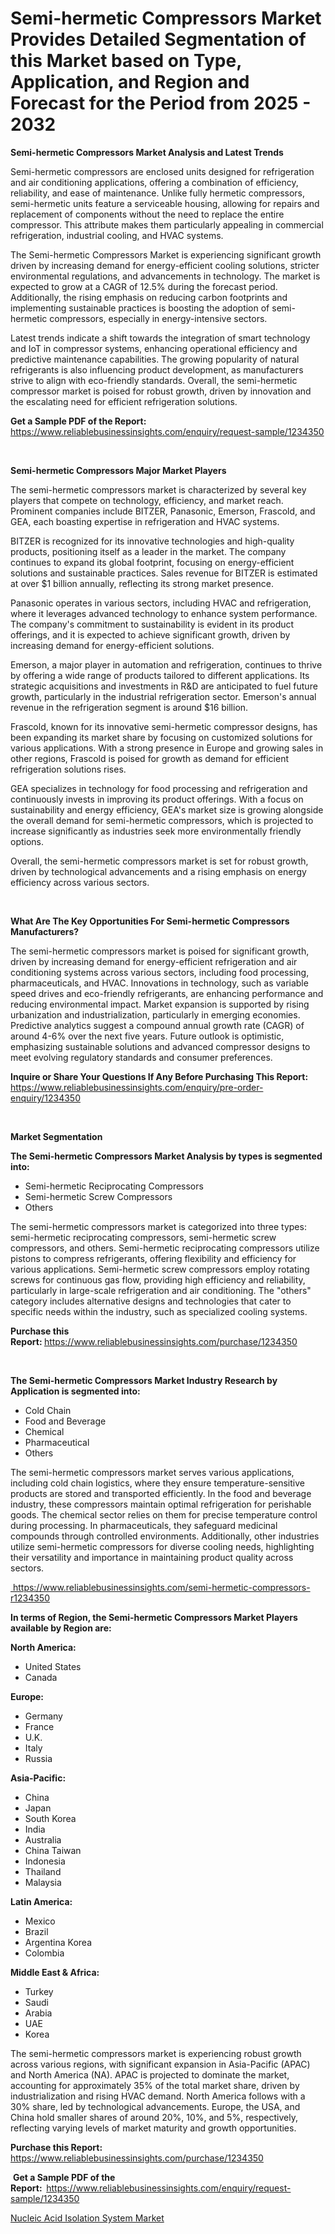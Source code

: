 <p><h1>Semi-hermetic Compressors Market Provides Detailed Segmentation of this Market based on Type, Application, and Region and Forecast for the Period from 2025 - 2032</h1></p><p><strong>Semi-hermetic Compressors Market Analysis and Latest Trends</strong></p>
<p><p>Semi-hermetic compressors are enclosed units designed for refrigeration and air conditioning applications, offering a combination of efficiency, reliability, and ease of maintenance. Unlike fully hermetic compressors, semi-hermetic units feature a serviceable housing, allowing for repairs and replacement of components without the need to replace the entire compressor. This attribute makes them particularly appealing in commercial refrigeration, industrial cooling, and HVAC systems.</p><p>The Semi-hermetic Compressors Market is experiencing significant growth driven by increasing demand for energy-efficient cooling solutions, stricter environmental regulations, and advancements in technology. The market is expected to grow at a CAGR of 12.5% during the forecast period. Additionally, the rising emphasis on reducing carbon footprints and implementing sustainable practices is boosting the adoption of semi-hermetic compressors, especially in energy-intensive sectors. </p><p>Latest trends indicate a shift towards the integration of smart technology and IoT in compressor systems, enhancing operational efficiency and predictive maintenance capabilities. The growing popularity of natural refrigerants is also influencing product development, as manufacturers strive to align with eco-friendly standards. Overall, the semi-hermetic compressor market is poised for robust growth, driven by innovation and the escalating need for efficient refrigeration solutions.</p></p>
<p><strong>Get a Sample PDF of the Report:&nbsp;</strong> <a href="https://www.reliablebusinessinsights.com/enquiry/request-sample/1234350?utm_campaign=2757&utm_medium=2&utm_source=Github&utm_content=ia&utm_term=11042025&utm_id=semi-hermetic-compressors">https://www.reliablebusinessinsights.com/enquiry/request-sample/1234350</a></p>
<p>&nbsp;</p>
<p><strong>Semi-hermetic Compressors Major Market Players</strong></p>
<p><p>The semi-hermetic compressors market is characterized by several key players that compete on technology, efficiency, and market reach. Prominent companies include BITZER, Panasonic, Emerson, Frascold, and GEA, each boasting expertise in refrigeration and HVAC systems. </p><p>BITZER is recognized for its innovative technologies and high-quality products, positioning itself as a leader in the market. The company continues to expand its global footprint, focusing on energy-efficient solutions and sustainable practices. Sales revenue for BITZER is estimated at over $1 billion annually, reflecting its strong market presence.</p><p>Panasonic operates in various sectors, including HVAC and refrigeration, where it leverages advanced technology to enhance system performance. The company's commitment to sustainability is evident in its product offerings, and it is expected to achieve significant growth, driven by increasing demand for energy-efficient solutions.</p><p>Emerson, a major player in automation and refrigeration, continues to thrive by offering a wide range of products tailored to different applications. Its strategic acquisitions and investments in R&D are anticipated to fuel future growth, particularly in the industrial refrigeration sector. Emerson's annual revenue in the refrigeration segment is around $16 billion.</p><p>Frascold, known for its innovative semi-hermetic compressor designs, has been expanding its market share by focusing on customized solutions for various applications. With a strong presence in Europe and growing sales in other regions, Frascold is poised for growth as demand for efficient refrigeration solutions rises.</p><p>GEA specializes in technology for food processing and refrigeration and continuously invests in improving its product offerings. With a focus on sustainability and energy efficiency, GEA's market size is growing alongside the overall demand for semi-hermetic compressors, which is projected to increase significantly as industries seek more environmentally friendly options.</p><p>Overall, the semi-hermetic compressors market is set for robust growth, driven by technological advancements and a rising emphasis on energy efficiency across various sectors.</p></p>
<p>&nbsp;</p>
<p><strong>What Are The Key Opportunities For Semi-hermetic Compressors Manufacturers?</strong></p>
<p><p>The semi-hermetic compressors market is poised for significant growth, driven by increasing demand for energy-efficient refrigeration and air conditioning systems across various sectors, including food processing, pharmaceuticals, and HVAC. Innovations in technology, such as variable speed drives and eco-friendly refrigerants, are enhancing performance and reducing environmental impact. Market expansion is supported by rising urbanization and industrialization, particularly in emerging economies. Predictive analytics suggest a compound annual growth rate (CAGR) of around 4-6% over the next five years. Future outlook is optimistic, emphasizing sustainable solutions and advanced compressor designs to meet evolving regulatory standards and consumer preferences.</p></p>
<p><strong>Inquire or Share Your Questions If Any Before Purchasing This Report:</strong> <a href="https://www.reliablebusinessinsights.com/enquiry/pre-order-enquiry/1234350?utm_campaign=2757&utm_medium=2&utm_source=Github&utm_content=ia&utm_term=11042025&utm_id=semi-hermetic-compressors">https://www.reliablebusinessinsights.com/enquiry/pre-order-enquiry/1234350</a></p>
<p>&nbsp;</p>
<p><strong>Market Segmentation</strong></p>
<p><strong>The Semi-hermetic Compressors Market Analysis by types is segmented into:</strong></p>
<p><ul><li>Semi-hermetic Reciprocating Compressors</li><li>Semi-hermetic Screw Compressors</li><li>Others</li></ul></p>
<p><p>The semi-hermetic compressors market is categorized into three types: semi-hermetic reciprocating compressors, semi-hermetic screw compressors, and others. Semi-hermetic reciprocating compressors utilize pistons to compress refrigerants, offering flexibility and efficiency for various applications. Semi-hermetic screw compressors employ rotating screws for continuous gas flow, providing high efficiency and reliability, particularly in large-scale refrigeration and air conditioning. The "others" category includes alternative designs and technologies that cater to specific needs within the industry, such as specialized cooling systems.</p></p>
<p><strong>Purchase this Report:&nbsp;</strong><a href="https://www.reliablebusinessinsights.com/purchase/1234350?utm_campaign=2757&utm_medium=2&utm_source=Github&utm_content=ia&utm_term=11042025&utm_id=semi-hermetic-compressors">https://www.reliablebusinessinsights.com/purchase/1234350</a></p>
<p>&nbsp;</p>
<p><strong>The Semi-hermetic Compressors Market Industry Research by Application is segmented into:</strong></p>
<p><ul><li>Cold Chain</li><li>Food and Beverage</li><li>Chemical</li><li>Pharmaceutical</li><li>Others</li></ul></p>
<p><p>The semi-hermetic compressors market serves various applications, including cold chain logistics, where they ensure temperature-sensitive products are stored and transported efficiently. In the food and beverage industry, these compressors maintain optimal refrigeration for perishable goods. The chemical sector relies on them for precise temperature control during processing. In pharmaceuticals, they safeguard medicinal compounds through controlled environments. Additionally, other industries utilize semi-hermetic compressors for diverse cooling needs, highlighting their versatility and importance in maintaining product quality across sectors.</p></p>
<p><a href="https://www.reliablebusinessinsights.com/semi-hermetic-compressors-r1234350?utm_campaign=2757&utm_medium=2&utm_source=Github&utm_content=ia&utm_term=11042025&utm_id=semi-hermetic-compressors">&nbsp;https://www.reliablebusinessinsights.com/semi-hermetic-compressors-r1234350</a></p>
<p><strong>In terms of Region, the Semi-hermetic Compressors Market Players available by Region are:</strong></p>
<p>
    <p> <strong> North America: </strong>
        <ul>
            <li>United States</li>
            <li>Canada</li>
        </ul>
        </p> 
    <p> <strong> Europe: </strong>
        <ul>
            <li>Germany</li>
            <li>France</li>
            <li>U.K.</li>
            <li>Italy</li>
            <li>Russia</li>
        </ul>
        </p> 
    <p> <strong> Asia-Pacific: </strong>
        <ul>
            <li>China</li>
            <li>Japan</li>
            <li>South Korea</li>
            <li>India</li>
            <li>Australia</li>
            <li>China Taiwan</li>
            <li>Indonesia</li>
            <li>Thailand</li>
            <li>Malaysia</li>
        </ul>
        </p> 
    <p> <strong> Latin America: </strong>
        <ul>
            <li>Mexico</li>
            <li>Brazil</li>
            <li>Argentina Korea</li>
            <li>Colombia</li>
        </ul>
        </p> 
    <p> <strong> Middle East & Africa: </strong>
        <ul>
            <li>Turkey</li>
            <li>Saudi</li>
            <li>Arabia</li>
            <li>UAE</li>
            <li>Korea</li>
        </ul>
    </p>
    </p>
<p><p>The semi-hermetic compressors market is experiencing robust growth across various regions, with significant expansion in Asia-Pacific (APAC) and North America (NA). APAC is projected to dominate the market, accounting for approximately 35% of the total market share, driven by industrialization and rising HVAC demand. North America follows with a 30% share, led by technological advancements. Europe, the USA, and China hold smaller shares of around 20%, 10%, and 5%, respectively, reflecting varying levels of market maturity and growth opportunities.</p></p>
<p><strong>Purchase this Report: </strong><a href="https://www.reliablebusinessinsights.com/purchase/1234350?utm_campaign=2757&utm_medium=2&utm_source=Github&utm_content=ia&utm_term=11042025&utm_id=semi-hermetic-compressors">https://www.reliablebusinessinsights.com/purchase/1234350</a></p>
<p>&nbsp;<strong>Get a Sample PDF of the Report:&nbsp;&nbsp;</strong><a href="https://www.reliablebusinessinsights.com/enquiry/request-sample/1234350?utm_campaign=2757&utm_medium=2&utm_source=Github&utm_content=ia&utm_term=11042025&utm_id=semi-hermetic-compressors">https://www.reliablebusinessinsights.com/enquiry/request-sample/1234350</a></p>
<p><strong></strong></p>
<p><p><a href="https://github.com/abuegalawixo/Market-Research-Report-List-1/blob/main/nucleic-acid-isolation-system-market.md?utm_campaign=2757&utm_medium=2&utm_source=Github&utm_content=ia&utm_term=11042025&utm_id=semi-hermetic-compressors">Nucleic Acid Isolation System Market</a></p></p>